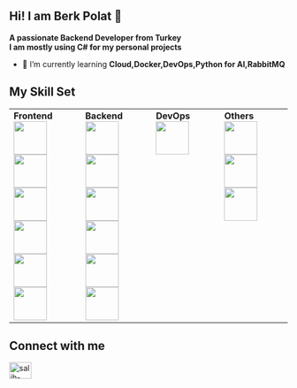 ## Hi! I am Berk Polat 👋
**A passionate Backend Developer from Turkey** <br/>
**I am mostly using C# for my personal projects** <br/>
- 🌱 I’m currently learning **Cloud,Docker,DevOps,Python for AI,RabbitMQ**

## My Skill Set

<table>
  <tr>
    <td align="left" width="200" height="150">
      <strong>Frontend</strong><br>
      <a href="https://www.python.org/" target="_blank">
        <img src="https://cdn.jsdelivr.net/gh/devicons/devicon/icons/python/python-original.svg" width="60" height="60"/>
      </a>
      <a href="https://flask.palletsprojects.com/" target="_blank">
        <img src="https://cdn.jsdelivr.net/gh/devicons/devicon/icons/flask/flask-original.svg" width="60" height="60"/>
      </a>
      <a href="https://developer.mozilla.org/en-US/docs/Web/HTML" target="_blank">
        <img src="https://cdn.jsdelivr.net/gh/devicons/devicon/icons/html5/html5-original.svg" width="60" height="60"/>
      </a>
      <br>
      <a href="https://developer.mozilla.org/en-US/docs/Web/CSS" target="_blank">
        <img src="https://cdn.jsdelivr.net/gh/devicons/devicon/icons/css3/css3-original.svg" width="60" height="60"/>
      </a>
      <a href="https://developer.mozilla.org/en-US/docs/Web/JavaScript" target="_blank">
        <img src="https://cdn.jsdelivr.net/gh/devicons/devicon/icons/javascript/javascript-original.svg" width="60" height="60"/>
      </a>
      <a href="https://getbootstrap.com/" target="_blank">
        <img src="https://cdn.jsdelivr.net/gh/devicons/devicon/icons/bootstrap/bootstrap-original.svg" width="60" height="60"/>
      </a>
    </td>
    <td align="left" width="200" height="150">
      <strong>Backend</strong><br>
      <a href="https://dotnet.microsoft.com/" target="_blank">
        <img src="https://cdn.jsdelivr.net/gh/devicons/devicon/icons/dotnetcore/dotnetcore-original.svg" width="60" height="60"/>
      </a>
      <a href="https://docs.microsoft.com/en-us/dotnet/csharp/" target="_blank">
        <img src="https://cdn.jsdelivr.net/gh/devicons/devicon/icons/csharp/csharp-original.svg" width="60" height="60"/>
      </a>
      <a href="https://www.microsoft.com/en-us/sql-server" target="_blank">
        <img src="https://cdn.jsdelivr.net/gh/devicons/devicon/icons/microsoftsqlserver/microsoftsqlserver-plain.svg" width="60" height="60"/>
      </a>
      <br>
      <a href="https://www.mysql.com/" target="_blank">
        <img src="https://cdn.jsdelivr.net/gh/devicons/devicon/icons/mysql/mysql-original.svg" width="60" height="60"/>
      </a>
      <a href="https://www.postgresql.org/" target="_blank">
        <img src="https://cdn.jsdelivr.net/gh/devicons/devicon/icons/postgresql/postgresql-original.svg" width="60" height="60"/>
      </a>
      <a href="https://git-scm.com/" target="_blank">
        <img src="https://cdn.jsdelivr.net/gh/devicons/devicon/icons/git/git-original.svg" width="60" height="60"/>
      </a>
    </td>
    <td align="left" width="200" height="150" valign="top">
      <strong>DevOps</strong><br>
      <a href="https://www.docker.com/" target="_blank">
        <img src="https://cdn.jsdelivr.net/gh/devicons/devicon/icons/docker/docker-original.svg" width="60" height="60"/>
      </a>
    </td>
    <td align="left" width="200" height="150" valign="top">
      <strong>Others</strong><br>
      <a href="https://www.rabbitmq.com/" target="_blank">
        <img src="https://cdn.jsdelivr.net/gh/devicons/devicon/icons/rabbitmq/rabbitmq-original.svg" width="60" height="60"/>
      </a>
      <a href="https://kotlinlang.org/" target="_blank">
        <img src="https://cdn.jsdelivr.net/gh/devicons/devicon/icons/kotlin/kotlin-original.svg" width="60" height="60"/>
      </a>
      <a href="https://www.informatica.com/" target="_blank">
        <img src="https://cdn.jsdelivr.net/gh/devicons/devicon/icons/apache/apache-original-wordmark.svg" width="60" height="60"/>
      </a>
    </td>
  </tr>
</table>

## Connect with me

<a href="https://www.linkedin.com/in/berk2k/">
  <img align="center" src="https://raw.githubusercontent.com/rahuldkjain/github-profile-readme-generator/master/src/images/icons/Social/linked-in-alt.svg" alt="salih-cantekin" height="30" width="40" style="max-width: 100%;">
</a>




<!--
**berk2k/berk2k** is a ✨ _special_ ✨ repository because its `README.md` (this file) appears on your GitHub profile.

Here are some ideas to get you started:

- 🔭 I’m currently working on ...
- 🌱 I’m currently learning ...
- 👯 I’m looking to collaborate on ...
- 🤔 I’m looking for help with ...
- 💬 Ask me about ...
- 📫 How to reach me: ...
- 😄 Pronouns: ...
- ⚡ Fun fact: ...
-->

